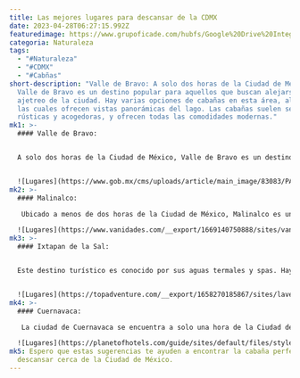 ```yaml
---
title: Las mejores lugares para descansar de la CDMX
date: 2023-04-28T06:27:15.992Z
featuredimage: https://www.grupoficade.com/hubfs/Google%20Drive%20Integration/RED-A1C1E14-Los%20mejores%20departamentos%20de%20CDMX-2.jpeg
categoria: Naturaleza
tags:
  - "#Naturaleza"
  - "#CDMX"
  - "#Cabñas"
short-description: "Valle de Bravo: A solo dos horas de la Ciudad de México,
  Valle de Bravo es un destino popular para aquellos que buscan alejarse del
  ajetreo de la ciudad. Hay varias opciones de cabañas en esta área, algunas de
  las cuales ofrecen vistas panorámicas del lago. Las cabañas suelen ser
  rústicas y acogedoras, y ofrecen todas las comodidades modernas."
mk1: >-
  #### Valle de Bravo: 


  A solo dos horas de la Ciudad de México, Valle de Bravo es un destino popular para aquellos que buscan alejarse del ajetreo de la ciudad. Hay varias opciones de cabañas en esta área, algunas de las cuales ofrecen vistas panorámicas del lago. Las cabañas suelen ser rústicas y acogedoras, y ofrecen todas las comodidades modernas.


  ![Lugares](https://www.gob.mx/cms/uploads/article/main_image/83083/PANORAMICA-VALLE-web.jpg "Lugares")
mk2: >-
  #### Malinalco:

   Ubicado a menos de dos horas de la Ciudad de México, Malinalco es una ciudad colonial rodeada de montañas y vegetación. Hay varias opciones de cabañas en esta área, algunas de las cuales se encuentran en las montañas y ofrecen impresionantes vistas del paisaje. Las cabañas suelen ser rústicas y acogedoras, y ofrecen todas las comodidades modernas.

  ![Lugares](https://www.vanidades.com/__export/1669140750888/sites/vanidades/img/2022/11/22/malinalco-pueblo-magico.jpg_2117379520.jpg "Lugares")
mk3: >-
  #### Ixtapan de la Sal: 


  Este destino turístico es conocido por sus aguas termales y spas. Hay varias opciones de cabañas en esta área, algunas de las cuales se encuentran en las montañas y ofrecen vistas panorámicas del valle. Las cabañas suelen ser lujosas y ofrecen todas las comodidades modernas, como piscinas privadas, bañeras de hidromasaje y cocinas completas.


  ![Lugares](https://topadventure.com/__export/1658270185867/sites/laverdad/img/2022/07/19/conoce_el_pueblo_magico_de_ixtapan_de_la_sal_.jpeg_333171205.jpeg "Lugares")
mk4: >-
  #### Cuernavaca:

   La ciudad de Cuernavaca se encuentra a solo una hora de la Ciudad de México y es conocida como la "Ciudad de la Eterna Primavera" por su clima cálido y agradable durante todo el año. Hay varias opciones de cabañas en esta área, algunas de las cuales se encuentran en las montañas y ofrecen impresionantes vistas del paisaje. Las cabañas suelen ser rústicas y acogedoras, y ofrecen todas las comodidades modernas.

  ![Lugares](https://planetofhotels.com/guide/sites/default/files/styles/paragraph__live_banner__lb_image__1880bp/public/live_banner/Cuernavaca_0.jpg "Lugares")
mk5: Espero que estas sugerencias te ayuden a encontrar la cabaña perfecta para
  descansar cerca de la Ciudad de México.
---
```

